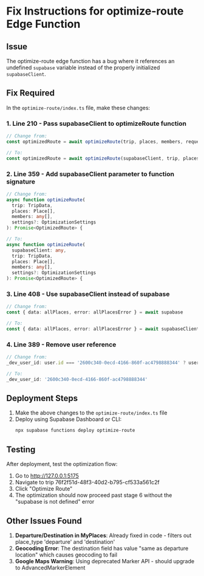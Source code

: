 # Fix Instructions for optimize-route Edge Function

## Issue
The optimize-route edge function has a bug where it references an undefined `supabase` variable instead of the properly initialized `supabaseClient`.

## Fix Required
In the `optimize-route/index.ts` file, make these changes:

### 1. Line 210 - Pass supabaseClient to optimizeRoute function
```typescript
// Change from:
const optimizedRoute = await optimizeRoute(trip, places, members, requestData.settings);

// To:
const optimizedRoute = await optimizeRoute(supabaseClient, trip, places, members, requestData.settings);
```

### 2. Line 359 - Add supabaseClient parameter to function signature
```typescript
// Change from:
async function optimizeRoute(
  trip: TripData,
  places: Place[],
  members: any[],
  settings?: OptimizationSettings
): Promise<OptimizedRoute> {

// To:
async function optimizeRoute(
  supabaseClient: any,
  trip: TripData,
  places: Place[],
  members: any[],
  settings?: OptimizationSettings
): Promise<OptimizedRoute> {
```

### 3. Line 408 - Use supabaseClient instead of supabase
```typescript
// Change from:
const { data: allPlaces, error: allPlacesError } = await supabase

// To:
const { data: allPlaces, error: allPlacesError } = await supabaseClient
```

### 4. Line 389 - Remove user reference
```typescript
// Change from:
_dev_user_id: user.id === '2600c340-0ecd-4166-860f-ac4798888344' ? user.id : undefined

// To:
_dev_user_id: '2600c340-0ecd-4166-860f-ac4798888344'
```

## Deployment Steps
1. Make the above changes to the `optimize-route/index.ts` file
2. Deploy using Supabase Dashboard or CLI:
   ```bash
   npx supabase functions deploy optimize-route
   ```

## Testing
After deployment, test the optimization flow:
1. Go to http://127.0.0.1:5175
2. Navigate to trip 76f2f51d-48f3-40d2-b795-cf533a561c2f
3. Click "Optimize Route"
4. The optimization should now proceed past stage 6 without the "supabase is not defined" error

## Other Issues Found
1. **Departure/Destination in MyPlaces**: Already fixed in code - filters out place_type 'departure' and 'destination'
2. **Geocoding Error**: The destination field has value "same as departure location" which causes geocoding to fail
3. **Google Maps Warning**: Using deprecated Marker API - should upgrade to AdvancedMarkerElement